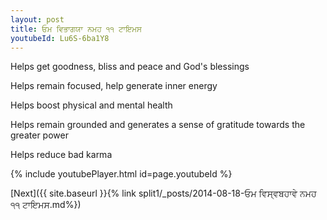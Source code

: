```yaml
---
layout: post
title: ਓਮ ਵਿਭਾਗਯਾ ਨਮਹ ੧੧ ਟਾਇਮਸ
youtubeId: Lu6S-6ba1Y8
---
```

 
 
Helps get goodness, bliss and peace and God's blessings
 
Helps remain focused, help generate inner energy 
 
Helps boost physical and mental health 
 
Helps remain grounded and generates a sense of gratitude towards the greater power 
 
Helps reduce bad karma
 
 
 
 


{% include youtubePlayer.html id=page.youtubeId %}
 
[Next]({{ site.baseurl }}{% link  split1/_posts/2014-08-18-ਓਮ ਵਿਸ੍ਵਬਹਾਵੇ ਨਮਹ ੧੧ ਟਾਇਮਸ.md%})
 
